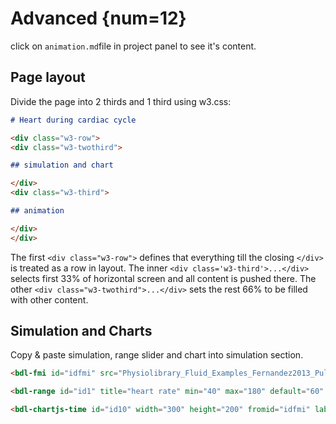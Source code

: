 # Advanced {num=12}

click on `animation.md`file in project panel to see it's content.

## Page layout

Divide the page into 2 thirds and 1 third using w3.css:

```markdown
# Heart during cardiac cycle

<div class="w3-row">
<div class="w3-twothird">

## simulation and chart

</div>
<div class="w3-third">

## animation

</div>
</div>
```

<div class="w3-panel w3-pale-green">

  The first `<div class="w3-row">` defines that everything till the closing `</div>` is treated as a row in layout. The inner `<div class='w3-third'>...</div>` selects first 33% of horizontal screen and all content is pushed there. The other `<div class="w3-twothird">...</div>` sets the rest 66% to be filled with other content.
  
</div>

## Simulation and Charts

Copy & paste simulation, range slider and chart into simulation section.
```markdown
<bdl-fmi id="idfmi" src="Physiolibrary_Fluid_Examples_Fernandez2013_PulsatileCirculation.js" fminame="Physiolibrary_Fluid_Examples_Fernandez2013_PulsatileCirculation" tolerance="0.000001" starttime="0" fstepsize="0.01" guid="{a786b906-f58b-4014-8c9b-5df08bd77f4b}" valuereferences="637534370" valuelabels="aorta.pressure" inputs="id1,16777329,1,60" inputlabels="heartRate.k"></bdl-fmi>

<bdl-range id="id1" title="heart rate" min="40" max="180" default="60" step="1" maxlength="2"></bdl-range>

<bdl-chartjs-time id="id10" width="300" height="200" fromid="idfmi" labels="Pressure in Aorta" initialdata="" refindex="0" refvalues="1"></bdl-chartjs-time>
```

